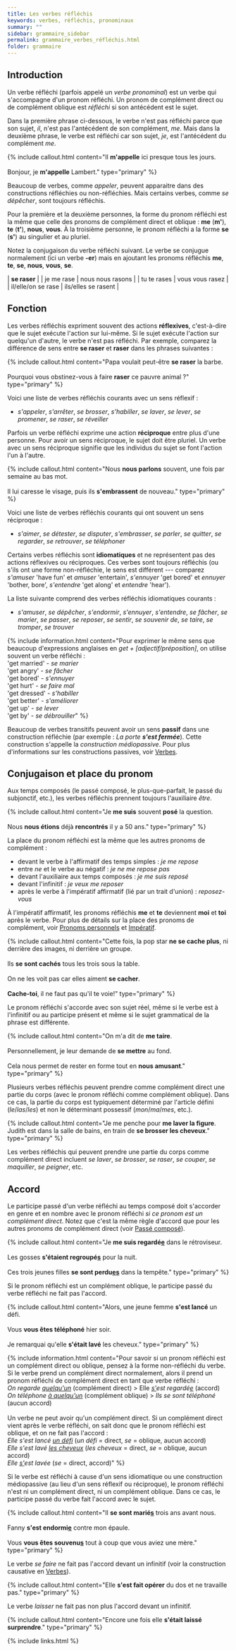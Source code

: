 ```yaml
---
title: Les verbes réfléchis
keywords: verbes, réfléchis, pronominaux
summary: ""
sidebar: grammaire_sidebar
permalink: grammaire_verbes_réfléchis.html
folder: grammaire
---
```


## Introduction

Un verbe réfléchi (parfois appelé un *verbe pronominal*) est un verbe qui s'accompagne d'un pronom réfléchi. Un pronom de complément direct ou de complément oblique est *réfléchi* si son antécédent est le sujet.

Dans la première phrase ci-dessous, le verbe n'est pas réfléchi parce que son sujet, *il*, n'est pas l'antécédent de son complément, *me*. Mais dans la deuxième phrase, le verbe est réfléchi car son sujet, *je*, est l'antécédent du complément *me*.

{% include callout.html content="Il **m'appelle** ici presque tous les jours.<br/><br/>Bonjour, je **m'appelle** Lambert." type="primary" %}

Beaucoup de verbes, comme *appeler*, peuvent apparaitre dans des constructions réfléchies ou non-réfléchies. Mais certains verbes, comme *se dépêcher*, sont toujours réfléchis.

Pour la première et la deuxième personnes, la forme du pronom réfléchi est la même que celle des pronoms de complément direct et oblique&nbsp;: **me** (**m'**), **te** (**t'**), **nous**, **vous**. À la troisième personne, le pronom réfléchi a la forme **se** (**s'**) au singulier et au pluriel.

Notez la conjugaison du verbe réfléchi suivant. Le verbe se conjugue normalement (ici un verbe **-er**) mais en ajoutant les pronoms réfléchis **me**, **te**, **se**, **nous**, **vous**, **se**.

| **se raser** |
| je me rase | nous nous rasons |
| tu te rases | vous vous rasez |
| il/elle/on se rase | ils/elles se rasent |

## Fonction

Les verbes réfléchis expriment souvent des actions **réflexives**, c'est-à-dire que le sujet exécute l'action sur lui-même. Si le sujet exécute l'action sur quelqu'un d'autre, le verbe n'est pas réfléchi. Par exemple, comparez la différence de sens entre **se raser** et **raser** dans les phrases suivantes&nbsp;:

{% include callout.html content="Papa voulait peut-être **se raser** la barbe.<br/><br/>Pourquoi vous obstinez-vous à faire **raser** ce pauvre animal ?" type="primary" %}

 Voici une liste de verbes réfléchis courants avec un sens réflexif&nbsp;:

* *s'appeler*, *s'arrêter*, *se brosser*, *s'habiller*, *se laver*, *se lever*, *se promener*, *se raser*, *se réveiller*

Parfois un verbe réfléchi exprime une action **réciproque** entre plus d'une personne. Pour avoir un sens réciproque, le sujet doit être pluriel. Un verbe avec un sens réciproque signifie que les individus du sujet se font l'action l'un à l'autre.

{% include callout.html content="Nous **nous parlons** souvent, une fois par semaine au bas mot.<br/><br/>Il lui caresse le visage, puis ils **s'embrassent** de nouveau." type="primary" %}

Voici une liste de verbes réfléchis courants qui ont souvent un sens réciproque&nbsp;:

* *s'aimer*, *se détester*, *se disputer*, *s'embrasser*, *se parler*, *se quitter*, *se regarder*, *se retrouver*, *se téléphoner*

Certains verbes réfléchis sont **idiomatiques** et ne représentent pas des actions réflexives ou réciproques. Ces verbes sont toujours réfléchis (ou s'ils ont une forme non-réfléchie, le sens est différent --- comparez *s'amuser* 'have fun' et *amuser* 'entertain', *s'ennuyer* 'get bored' et *ennuyer* 'bother, bore', *s'entendre* 'get along' et *entendre* 'hear').

La liste suivante comprend des verbes réfléchis idiomatiques courants&nbsp;:

* *s'amuser*, *se dépêcher*, *s'endormir*, *s'ennuyer*, *s'entendre*, *se fâcher*, *se marier*, *se passer*, *se reposer*, *se sentir*, *se souvenir de*, *se taire*, *se tromper*, *se trouver*

{% include information.html content="Pour exprimer le même sens que beaucoup d'expressions anglaises en *get + [adjectif/préposition]*, on utilise souvent un verbe réfléchi&nbsp;:<br/>'get married' - *se marier*<br/>'get angry' - *se fâcher*<br/>'get bored' - *s'ennuyer*<br/>'get hurt' - *se faire mal*<br/>'get dressed' - *s'habiller*<br/>'get better' - *s'améliorer*<br/>'get up' - *se lever*<br/>'get by' - *se débrouiller*" %}

Beaucoup de verbes transitifs peuvent avoir un sens **passif** dans une construction réfléchie (par exemple&nbsp;: *La porte **s'est fermée***). Cette construction s'appelle la *construction médiopassive*. Pour plus d'informations sur les constructions passives, voir [Verbes](/grammaire_verbes.html#alternances-de-valence).

## Conjugaison et place du pronom

Aux temps composés (le passé composé, le plus-que-parfait, le passé du subjonctif, etc.), les verbes réfléchis prennent toujours l'auxiliaire *être*.

{% include callout.html content="Je **me suis** souvent **posé** la question.<br/><br/>Nous **nous étions** déjà **rencontrés** il y a 50 ans." type="primary" %}

La place du pronom réfléchi est la même que les autres pronoms de complément&nbsp;:
+ devant le verbe à l'affirmatif des temps simples&nbsp;: *je me repose*
+ entre *ne* et le verbe au négatif&nbsp;: *je ne me repose pas*
+ devant l'auxiliaire aux temps composés&nbsp;: *je me suis reposé*
+ devant l'infinitif&nbsp;: *je veux me reposer*
+ après le verbe à l'impératif affirmatif (lié par un trait d'union)&nbsp;: *reposez-vous*

À l'impératif affirmatif, les pronoms réfléchis **me** et **te** deviennent **moi** et **toi** après le verbe. Pour plus de détails sur la place des pronoms de complément, voir [Pronoms personnels](/grammaire_pronoms_personnels.html#pronoms-compléments) et [Impératif](/grammaire_impératif.html).

{% include callout.html content="Cette fois, la pop star **ne se cache plus**, ni derrière des images, ni derrière un groupe.<br/><br/>Ils **se sont cachés** tous les trois sous la table.<br/><br/>On ne les voit pas car elles aiment **se cacher**.<br/><br/>**Cache-toi**, il ne faut pas qu'il te voie!" type="primary" %}

Le pronom réfléchi s'accorde avec son sujet réel, même si le verbe est à l'infinitif ou au participe présent et même si le sujet grammatical de la phrase est différente.

{% include callout.html content="On m'a dit de **me taire**.<br/><br/>Personnellement, je leur demande de **se mettre** au fond.<br/><br/>Cela nous permet de rester en forme tout en **nous amusant**." type="primary" %}

Plusieurs verbes réfléchis peuvent prendre comme complément direct une partie du corps (avec le pronom réfléchi comme complément oblique). Dans ce cas, la partie du corps est typiquement déterminé par l'article défini (*le*/*las*/*les*) et non le déterminant possessif (*mon*/*ma*/*mes*, etc.).

{% include callout.html content="Je me penche pour **me laver la figure**.<br/>Judith est dans la salle de bains, en train de **se brosser les cheveux**." type="primary" %}

Les verbes réfléchis qui peuvent prendre une partie du corps comme complément direct incluent *se laver*, *se brosser*, *se raser*, *se couper*, *se maquiller*, *se peigner*, etc.

## Accord

Le participe passé d'un verbe réfléchi au temps composé doit s'accorder en genre et en nombre avec le pronom réfléchi *si ce pronom est un complément direct*. Notez que c'est la même règle d'accord que pour les autres pronoms de complément direct (voir [Passé composé](/grammaire_passé_composé.html)).

{% include callout.html content="Je **me suis regardé<ins>e</ins>** dans le rétroviseur.<br/><br/>Les gosses **s'étaient regroupé<ins>s</ins>** pour la nuit.<br/><br/>Ces trois jeunes filles **se sont perdu<ins>es</ins>** dans la tempête." type="primary" %}

Si le pronom réfléchi est un complément oblique, le participe passé du verbe réfléchi ne fait pas l'accord.

{% include callout.html content="Alors, une jeune femme **s'est lancé** un défi.<br/><br/>Vous **vous êtes téléphoné** hier soir.<br/><br/>Je remarquai qu'elle **s'était lavé** les cheveux." type="primary" %}

{% include information.html content="Pour savoir si un pronom réfléchi est un complément direct ou oblique, pensez à la forme non-réfléchi du verbe. Si le verbe prend un complément direct normalement, alors il prend un pronom réfléchi de complément direct en tant que verbe réfléchi&nbsp;:<br/>*On regarde <ins>quelqu'un</ins>* (complément direct) > Elle *<ins>s'</ins>est regardé<ins>e</ins>* (accord)<br/>*On téléphone <ins>à quelqu'un</ins>* (complément oblique) > *Ils se sont téléphoné* (aucun accord)<br/><br/>Un verbe ne peut avoir qu'un complément direct. Si un complément direct vient après le verbe réfléchi, on sait donc que le pronom réfléchi est oblique, et on ne fait pas l'accord&nbsp;:<br/>*Elle s'est lancé <ins>un défi</ins>* (*un défi* = direct, *se* = oblique, aucun accord)<br/>*Elle s'est lavé <ins>les cheveux</ins>* (*les cheveux* = direct, *se* = oblique, aucun accord)<br/>*Elle <ins>s'</ins>est lavée* (*se* = direct, accord)" %}

Si le verbe est réfléchi à cause d'un sens idiomatique ou une construction médiopassive (au lieu d'un sens réflexif ou réciproque), le pronom réfléchi n'est ni un complément direct, ni un complément oblique. Dans ce cas, le participe passé du verbe fait l'accord avec le sujet.

{% include callout.html content="Il **se sont marié<ins>s</ins>** trois ans avant nous.<br/><br/>Fanny **s'est endormi<ins>e</ins>** contre mon épaule.<br/><br/>Vous **vous êtes souvenu<ins>s</ins>** tout à coup que vous aviez une mère." type="primary" %}

Le verbe *se faire* ne fait pas l'accord devant un infinitif (voir la construction causative en [Verbes](/grammaire_verbes.html#avoir-et-faire)).

{% include callout.html content="Elle **s'est fait opérer** du dos et ne travaille pas." type="primary" %}

Le verbe *laisser* ne fait pas non plus l'accord devant un infinitif.

{% include callout.html content="Encore une fois elle **s'était laissé surprendre**." type="primary" %}

{% include links.html %}
